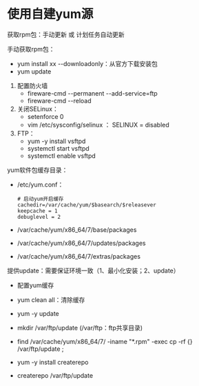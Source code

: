 # 使用自建yum源

获取rpm包：手动更新 或 计划任务自动更新

手动获取rpm包：

- yum install xx --downloadonly：从官方下载安装包
- yum update

1. 配置防火墙
   - fireware-cmd --permanent --add-service=ftp
   - fireware-cmd --reload
2. 关闭SELinux：
   - setenforce 0
   - vim /etc/sysconfig/selinux ： SELINUX = disabled
3. FTP：
   - yum -y install vsftpd
   - systemctl start vsftpd
   - systemctl enable vsftpd

yum软件包缓存目录：

- /etc/yum.conf：

  ``` 
  # 启动yum开启缓存
  cachedir=/var/cache/yum/$basearch/$releasever
  keepcache = 1
  debuglevel = 2
  ```

- /var/cache/yum/x86_64/7/base/packages
- /var/cache/yum/x86_64/7/updates/packages
- /var/cache/yum/x86_64/7/extras/packages

提供update：需要保证环境一致（1、最小化安装；2、update）

- 配置yum缓存

- yum clean all：清除缓存
- yum -y update
- mkdir /var/ftp/update (/var/ftp：ftp共享目录)
- find /var/cache/yum/x86_64/7/ -iname "*.rpm" -exec cp -rf {} /var/ftp/update \; 
- yum -y install createrepo
- createrepo /var/ftp/update

